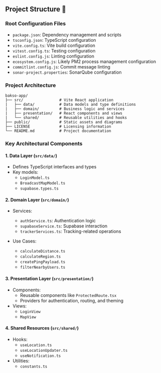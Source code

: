 
## **Project Structure 📁**

 

### Root Configuration Files
- `package.json`: Dependency management and scripts
- `tsconfig.json`: TypeScript configuration
- `vite.config.ts`: Vite build configuration
- `vitest.config.ts`: Testing configuration
- `eslint.config.js`: Linting configuration
- `ecosystem.config.js`: Likely PM2 process management configuration
- `commitlint.config.js`: Commit message linting
- `sonar-project.properties`: SonarQube configuration

### Project Architecture
```
bakso-app/
├── src/                # Vite React application
|   ├── data/           # Data models and type definitions
|   ├── domain/         # Business logic and services
|   ├── presentation/   # React components and views
|   └── shared/         # Reusable utilities and hooks
├── public/             # Static assets and diagrams
├── LICENSE             # Licensing information
└── README.md           # Project documentation
```

### Key Architectural Components

#### 1. Data Layer (`src/data/`)
- Defines TypeScript interfaces and types
- Key models:
  - `LoginModel.ts`
  - `BroadcastMapModel.ts`
  - `supabase.types.ts`

#### 2. Domain Layer (`src/domain/`)
- Services:
  - `authService.ts`: Authentication logic
  - `supabaseService.ts`: Supabase interaction
  - `trackerServices.ts`: Tracking-related operations

- Use Cases:
  - `calculateDistance.ts`
  - `calculateRegion.ts`
  - `createPingPayload.ts`
  - `filterNearbyUsers.ts`

#### 3. Presentation Layer (`src/presentation/`)
- Components:
  - Reusable components like `ProtectedRoute.tsx`
  - Providers for authentication, routing, and theming
- Views:
  - `LoginView`
  - `MapView`

#### 4. Shared Resources (`src/shared/`)
- Hooks:
  - `useLocation.ts`
  - `useLocationUpdater.ts`
  - `useNotification.ts`
- Utilities:
  - `constants.ts`
 